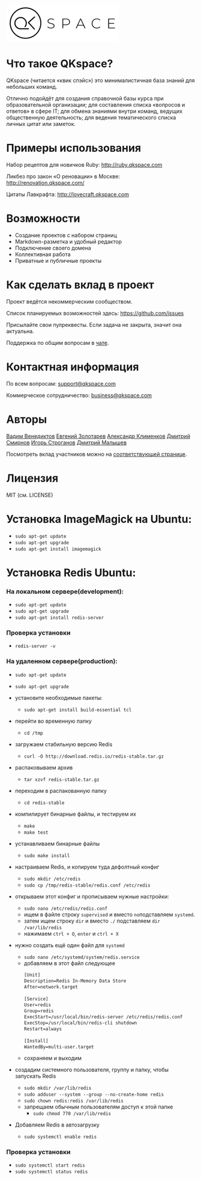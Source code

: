 ![QKspace Logo](/public/images/logo.png "QKspace Logo")

# Что такое QKspace?

QKspace (читается «квик спэйс») это минималистичная база знаний для небольших команд.

Отлично подойдёт для создания справочной базы курса при образовательной организации; для составления списка «вопросов и ответов» в сфере IT; для обмена знаниями внутри команд, ведущих общественную деятельность; для ведения тематического списка личных цитат или заметок.

# Примеры использования

Набор рецептов для новичков Ruby: http://ruby.qkspace.com

Ликбез про закон «О реновации» в Москве: http://renovation.qkspace.com/

Цитаты Лавкрафта: http://lovecraft.qkspace.com

# Возможности

* Создание проектов с набором страниц
* Markdown-разметка и удобный редактор
* Подключение своего домена
* Коллективная работа
* Приватные и публичные проекты

# Как сделать вклад в проект

Проект ведётся некоммерческим сообществом.

Список планируемых возможностей здесь: https://github.com/issues

Присылайте свои пулреквесты. Если задача не закрыта, значит она актуальна.

Поддержка по общим вопросам в [чате](https://t.me/qkspace).

# Контактная информация

По всем вопросам: support@qkspace.com

Коммерческое сотрудничество: business@qkspace.com

# Авторы

[Вадим Венедиктов](https://github.com/installero)
[Евгений Золотарев](https://github.com/EugZol)
[Александр Клименков](https://github.com/prisioner)
[Дмитрий Смирнов](https://github.com/vergilsm)
[Игорь Строганов](https://github.com/Gargantua88)
[Дмитрий Малышев](https://github.com/tenseisan)

Посмотреть вклад участников можно на [соответствующей странице](https://github.com/qkspace/qkspace/graphs/contributors).

# Лицензия

MIT (см. LICENSE)

# Установка ImageMagick на Ubuntu:

- `sudo apt-get update`
- `sudo apt-get upgrade`
- `sudo apt-get install imagemagick`

# Установка Redis Ubuntu:
### На локальном сервере(development):

- `sudo apt-get update`
- `sudo apt-get upgrade`
- `sudo apt-get install redis-server`

### Проверка установки
- `redis-server -v`

### На удаленном сервере(production):

- `sudo apt-get update`
- `sudo apt-get upgrade`

- установите необходимые пакеты:
  - `sudo apt-get install build-essential tcl`
- перейти во временную папку
  - `cd /tmp`
- загружаем стабильную версию Redis
  - `curl -O http://download.redis.io/redis-stable.tar.gz`
- распаковываем архив
  - `tar xzvf redis-stable.tar.gz`
- переходим в распакованную папку
  - `cd redis-stable`
- компилирует бинарные файлы, и тестируем их
  - `make`
  - `make test`
- устанавливаем бинарные файлы
  - `sudo make install`
- настраиваем Redis, и копируем туда дефолтный конфиг
  - `sudo mkdir /etc/redis`
  - `sudo cp /tmp/redis-stable/redis.conf /etc/redis`
- открываем этот конфиг и прописываем нужные настройки:
  - `sudo nano /etc/redis/redis.conf`
  - ищем в файле строку `supervised` и вместо `no`подставляем `systemd`.
  - затем ищем строку `dir` и вместо `./` подставляем `dir /var/lib/redis`
  - нажимаем `ctrl + O`, `enter` и `ctrl + X`
- нужно создать ещё один файл для `systemd`
  - `sudo nano /etc/systemd/system/redis.service`
  - добавляем в этот файл следующее
    ```
    [Unit]
    Description=Redis In-Memory Data Store
    After=network.target

    [Service]
    User=redis
    Group=redis
    ExecStart=/usr/local/bin/redis-server /etc/redis/redis.conf
    ExecStop=/usr/local/bin/redis-cli shutdown
    Restart=always

    [Install]
    WantedBy=multi-user.target
    ```
  - сохраняем и выходим
-  создадим системного пользователя, группу и папку, чтобы запускать Redis
    - `sudo mkdir /var/lib/redis`
    - `sudo adduser --system --group --no-create-home redis`
    - `sudo chown redis:redis /var/lib/redis`
    - запрещаем обычным пользователям доступ к этой папке
      - `sudo chmod 770 /var/lib/redis`
- Добавляем Redis в автозагрузку
  - `sudo systemctl enable redis`

### Проверка установки
- `sudo systemctl start redis`
- `sudo systemctl status redis`
